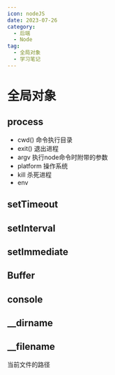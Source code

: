 ```yaml
---
icon: nodeJS
date: 2023-07-26
category:
  - 后端
  - Node
tag:
  - 全局对象
  - 学习笔记
---
```


# 全局对象

## process

- cwd() 命令执行目录
- exit() 退出进程
- argv  执行node命令时附带的参数
- platform 操作系统
- kill 杀死进程
- env

## setTimeout


## setInterval

## setImmediate


## Buffer

## console

##  __dirname

## __filename
当前文件的路径